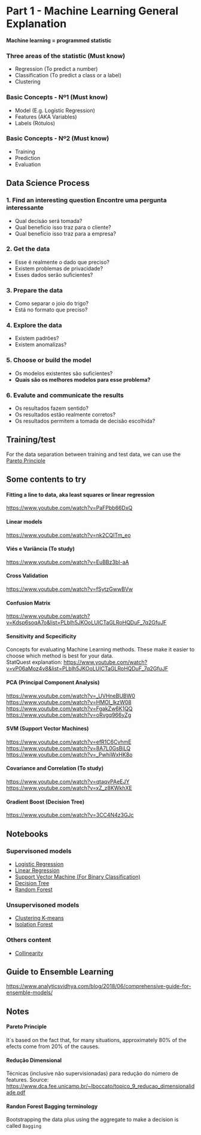 # Part 1 - Machine Learning General Explanation

__Machine learning = programmed statistic__


### Three areas of the statistic (Must know)
- Regression (To predict a number)
- Classification (To predict a class or a label)
- Clustering 

### Basic Concepts - Nº1 (Must know)
- Model (E.g. Logístic Regression)
- Features (AKA Variables)
- Labels (Rótulos)

### Basic Concepts - Nº2 (Must know)
- Training
- Prediction
- Evaluation


## Data Science Process
### 1. Find an interesting question Encontre uma pergunta interessante
- Qual decisáo será tomada?
- Qual benefício isso traz para o cliente?
- Qual benefício isso traz para a empresa?

### 2. Get the data
- Esse é realmente o dado que preciso?
- Existem problemas de privacidade?
- Esses dados serão suficientes?

### 3. Prepare the data
- Como separar o joio do trigo?
- Está no formato que preciso?
  
### 4. Explore the data
- Existem padrões?
- Existem anomalizas?

### 5. Choose or build the model
- Os modelos existentes são suficientes?
- **Quais são os melhores modelos para esse problema?**

### 6. Evalute and communicate the results
- Os resultados fazem sentido?
- Os resultados estão realmente corretos?
- Os resultados permitem a tomada de decisão escolhida?


## Training/test
For the data separation between training and test data, we can use the [Pareto Principle](#pareto-principle)


## Some contents to try
#### Fitting a line to data, aka least squares or linear regression
https://www.youtube.com/watch?v=PaFPbb66DxQ

#### Linear models
https://www.youtube.com/watch?v=nk2CQITm_eo

#### Viés e Variância (To study)
https://www.youtube.com/watch?v=EuBBz3bI-aA

#### Cross Validation
https://www.youtube.com/watch?v=fSytzGwwBVw

#### Confusion Matrix
https://www.youtube.com/watch?v=Kdsp6soqA7o&list=PLblh5JKOoLUICTaGLRoHQDuF_7q2GfuJF

#### Sensitivity and Scpecificity
Concepts for evaluating Machine Learning methods. These make it easier to choose which method is best for your data.
\
StatQuest explanation: https://www.youtube.com/watch?v=vP06aMoz4v8&list=PLblh5JKOoLUICTaGLRoHQDuF_7q2GfuJF

#### PCA (Principal Component Analysis)
https://www.youtube.com/watch?v=_UVHneBUBW0
\
https://www.youtube.com/watch?v=HMOI_lkzW08
\
https://www.youtube.com/watch?v=FgakZw6K1QQ
\
https://www.youtube.com/watch?v=oRvgq966yZg

#### SVM (Support Vector Machines)
https://www.youtube.com/watch?v=efR1C6CvhmE
\
https://www.youtube.com/watch?v=8A7L0GsBiLQ
\
https://www.youtube.com/watch?v=_PwhiWxHK8o

#### Covariance and Correlation (To study)
https://www.youtube.com/watch?v=qtaqvPAeEJY
https://www.youtube.com/watch?v=xZ_z8KWkhXE

#### Gradient Boost (Decision Tree)
https://www.youtube.com/watch?v=3CC4N4z3GJc


## Notebooks
### Supervisoned models
- [Logistic Regression](notebooks/logistic-regression.ipynb)
- [Linear Regression](notebooks/linear-regression.ipynb)
- [Support Vector Machine (For Binary Classification)](notebooks/svm.ipynb)
- [Decision Tree](notebooks/decision-tree-csf.ipynb)
- [Random Forest](notebooks/random-forest.ipynb)

### Unsupervisoned models
- [Clustering K-means](notebooks/clustering-kmeans.ipynb)
- [Isolation Forest](notebooks/isolation-forest.ipynb)

### Others content
- [Collinearity](notebooks/collinearity.ipynb)


## Guide to Ensemble Learning
https://www.analyticsvidhya.com/blog/2018/06/comprehensive-guide-for-ensemble-models/

## Notes
#### **Pareto Principle**
It`s based on the fact that, for many situations, approximately 80% of the efects come from 20% of the causes.

#### **Redução Dimensional**
Técnicas (inclusive não supervisionadas) para redução do número de features.
Source: https://www.dca.fee.unicamp.br/~lboccato/topico_9_reducao_dimensionalidade.pdf

#### Randon Forest **Bagging** terminology
Bootstrapping the data plus using the aggregate to make a decision is called `Bagging`